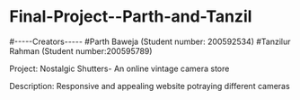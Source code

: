 # Final-Project--Parth-and-Tanzil
#-----Creators-----
#Parth Baweja (Student number: 200592534)
#Tanzilur Rahman (Student number:200595789)

Project: Nostalgic Shutters- An online vintage camera store

Description: Responsive and appealing website potraying different cameras
